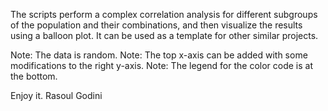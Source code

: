 The scripts perform a complex correlation analysis for different subgroups of the population and their combinations, 
and then visualize the results using a balloon plot. It can be used as a template for other similar projects.

Note: The data is random.
Note: The top x-axis can be added with some modifications to the right y-axis.
Note: The legend for the color code is at the bottom.

Enjoy it.
Rasoul Godini
